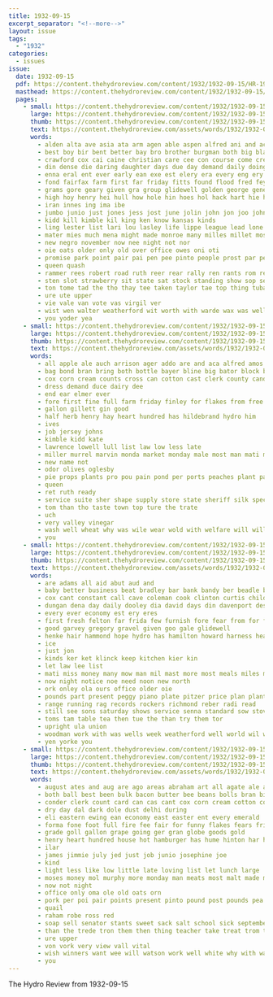 ```yaml
---
title: 1932-09-15
excerpt_separator: "<!--more-->"
layout: issue
tags:
  - "1932"
categories:
  - issues
issue:
  date: 1932-09-15
  pdf: https://content.thehydroreview.com/content/1932/1932-09-15/HR-1932-09-15.pdf
  masthead: https://content.thehydroreview.com/content/1932/1932-09-15/masthead/HR-1932-09-15.jpg
  pages:
    - small: https://content.thehydroreview.com/content/1932/1932-09-15/small/HR-1932-09-15-01.jpg
      large: https://content.thehydroreview.com/content/1932/1932-09-15/large/HR-1932-09-15-01.jpg
      thumb: https://content.thehydroreview.com/content/1932/1932-09-15/thumbnails/HR-1932-09-15-01.jpg
      text: https://content.thehydroreview.com/assets/words/1932/1932-09-15/HR-1932-09-15-01.txt
      words:
        - alden alta ave asia ata arm agen able aspen alfred ani and ach ane alt alle are aid author abe ald amos age alva aki all angel ake
        - best boy bir bent better bay bro brother burgman both big black bills bickel began brings beans blick beets been beats beat bout bale bull bert bet bill bride bening blue bixler ben box bradley billy bark born boon but back bil bros bolls
        - crawford cox cai caine christian care cee con course come cream cay char cayenne city cope cotton charles clinton che cone county cen cal corn cane call calo clerk cat chai cattle class colt church coy colts cast carnes carlyle cami cedar clock cale
        - din dense die daring daughter days due day demand daily doing dos dew doole deets dinner dest dies dorso dome dye doctor dooley dewan donald dune dallas der dale down
        - enna eral ent ever early ean exe est elery era every eng ery eli eloise eon erin
        - fond fairfax farm first far friday fitts found flood fred fey fait fete fewer flag firm flori fine full farmer fix fair for fill fiber former fer fore free frank from
        - grams gore geary given gra group glidewell golden george general glen groen ghee
        - high hoy henry hei hull how hole hin hoes hol hack hart hie hunting hare him hinton half home hard hed hee hot her honey heart horst has hilo happy husband hut heaton horse hall hydro heir
        - iran innes ing ima ibe
        - jumbo junio just jones jess jost june jolin john jon joo johnston
        - kidd kill kimble kil king ken know kansas kinds
        - ling lester list lari lou lasley life lippe league lead lone larger louise luli loren lust liner last lulu ler
        - mater mies much mena might made monroe many milles millet mos mill mary mix mare metter miller miss more man mise mules med matera menke melon marvin mex marriage morning moc mention mer monday minister mille mulder matter
        - new negro november now nee night not nor
        - oie oats older only old over office owes oni oti
        - promise park point pair pai pen pee pinto people prost par peg port paget paya pounds pay phe peo pound pant peer pac prairie pickles part proud pope pepper pager pop pont past pet president pie place potter pare plage pages pat
        - queen quash
        - rammer rees robert road ruth reer rear rally ren rants rom reed rot ree reena rague ret rogers rowan rands red raab ron rey recht riff raw room randolph row raymond rae richert rout
        - sten slot strawberry sit state sat stock standing show sop seer seed seto super shown share shi stores special sary stabe stanger she sweet stockton stalk scott space speak september stick shayla soe segre surprise sager sid sweep saturday sister summer second south stange sunday sila spring stage sport smith sauce son sean said save
        - ton tome tad the tho thay tee taken taylor tae top thing tuba towns ting tal times talent thee tar talk town ted thomas take trip tie treat tock table than thralls throw tes trussell ties tampa thrall tease thom them
        - ure ute upper
        - vie vale van vote vas virgil ver
        - wist wen walter weatherford wit worth with warde wax was wells west white wilson warrior week won worm will while work worley went wheat water well want wee way war wiater william
        - you yoder yea
    - small: https://content.thehydroreview.com/content/1932/1932-09-15/small/HR-1932-09-15-02.jpg
      large: https://content.thehydroreview.com/content/1932/1932-09-15/large/HR-1932-09-15-02.jpg
      thumb: https://content.thehydroreview.com/content/1932/1932-09-15/thumbnails/HR-1932-09-15-02.jpg
      text: https://content.thehydroreview.com/assets/words/1932/1932-09-15/HR-1932-09-15-02.txt
      words:
        - all apple ale auch arrison ager addo are and aca alfred amos
        - bag bond bran bring both bottle bayer bline big bator block boat bill better basinger beans but buys
        - cox corn cream counts cross can cotton cast clerk county cand cuny con caller court company caddo cling crisco
        - dress demand duce dairy dee
        - end ear elmer ever
        - fore first fine full farm friday finley for flakes from free
        - gallon gillett gin good
        - half herb henry hay heart hundred has hildebrand hydro him
        - ives
        - job jersey johns
        - kimble kidd kate
        - lawrence lowell lull list law low less late
        - miller murrel marvin monda market monday male most man mati more men
        - new name not
        - odor olives oglesby
        - pie props plants pro pou pain pond per ports peaches plant pay post pounds pound price pete pork pink
        - queen
        - ret ruth ready
        - service suite sher shape supply store state sheriff silk special september saturday stovall swift scarth sal salmon sugar suit strom space sells salt set strike
        - tom than tho taste town top ture the trate
        - uch
        - very valley vinegar
        - wash well wheat why was wile wear wold with welfare will william washita week wat
        - you
    - small: https://content.thehydroreview.com/content/1932/1932-09-15/small/HR-1932-09-15-03.jpg
      large: https://content.thehydroreview.com/content/1932/1932-09-15/large/HR-1932-09-15-03.jpg
      thumb: https://content.thehydroreview.com/content/1932/1932-09-15/thumbnails/HR-1932-09-15-03.jpg
      text: https://content.thehydroreview.com/assets/words/1932/1932-09-15/HR-1932-09-15-03.txt
      words:
        - are adams all aid abut aud and
        - baby better business beat bradley bar bank bandy ber beadle buy bridgeport board brin boucher brothers bradle
        - cox cant constant call cave coleman cook clinton curtis childs centers coffee city car couch chairs
        - dungan dena day daily dooley dia david days din davenport dest
        - every ever economy est ery eres
        - first fresh felton far frida few furnish fore fear from for frederic
        - good garvey gregory gravel given goo gale glidewell
        - henke hair hammond hope hydro has hamilton howard harness heart holter hardware her home
        - ice
        - just jon
        - kinds ker ket klinck keep kitchen kier kin
        - let law lee list
        - mati miss money many mow man mil mast more most meals miles men mae marshall market miller monday
        - now night notice noe need noon new north
        - ork onley ola ours office older oie
        - pounds part present peggy piano plate pitzer price plan plant
        - range running rag records rockers richmond reber radi read
        - still see sons saturday shows service senna standard sow stoves sour stowe shaw save sunday sutton stove scott sale sleep supper spring springs stand sewing seen sand style sister simpson september store son sin safe scarce small spells side smith singer starts shoe
        - toms tam table tea then tue the than try them tor
        - upright ula union
        - woodman work with was wells week weatherford well world wil will wold williams
        - yen yorke you
    - small: https://content.thehydroreview.com/content/1932/1932-09-15/small/HR-1932-09-15-04.jpg
      large: https://content.thehydroreview.com/content/1932/1932-09-15/large/HR-1932-09-15-04.jpg
      thumb: https://content.thehydroreview.com/content/1932/1932-09-15/thumbnails/HR-1932-09-15-04.jpg
      text: https://content.thehydroreview.com/assets/words/1932/1932-09-15/HR-1932-09-15-04.txt
      words:
        - august ates and aug are ago areas abraham art all agate ale ask ave aske ald apple
        - both ball best been bulk bacon butter bee beans bolls bran big band bales buy bew bring boss box billy boll bronson ben bean but bigger better boys
        - conder clerk count card can cas cant cox corn cream cotton come coffee counts city cheap che county
        - dry day dal dark dole dust delhi during
        - eli eastern ewing ean economy east easter ent every emerald
        - forma fone foot full fire fee fair for funny flakes fears friday forget flo fruit found fine faire filling from
        - grade goll gallon grape going ger gran globe goods gold
        - henry heart hundred house hot hamburger has hume hinton har high hydro hei home hart
        - ilar
        - james jimmie july jed just job junio josephine joe
        - kind
        - light less like low little late loving list let lunch large
        - moses money mol murphy more monday man meats most malt made morth
        - now not night
        - office only oma ole old oats orn
        - pork per poi pair points present pinto pound post pounds pea pane pride pray por plate polan price pee pro pla powder pick
        - quail
        - raham robe ross red
        - soap sell senator stants sweet sack salt school sick september small six saturday still sale ster state sugar southern show south sand special seven said she store states stock sali selling satin speech second style
        - than the trede tron them then thing teacher take treat trom teach tell
        - ure upper
        - von vork very view vall vital
        - wish winners want wee will watson work well white why with wagon was winter wilson while weather western wern war working world
        - you
---
```


The Hydro Review from 1932-09-15

<!--more-->

